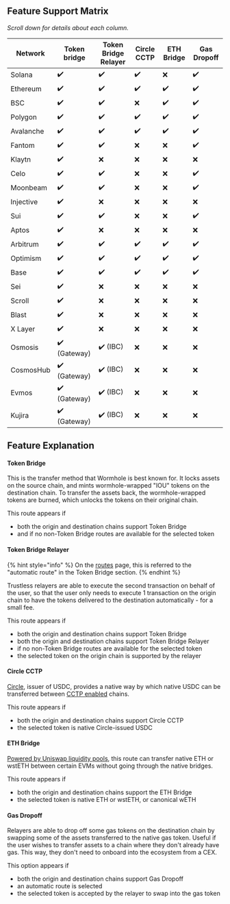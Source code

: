 ## Feature Support Matrix
*Scroll down for details about each column.*

| **Network** | **Token bridge** | **Token Bridge Relayer** | **Circle CCTP**| **ETH Bridge** | **Gas Dropoff**
| --- | --- | --- | --- | --- | --- |
| Solana    | ✔️ | ✔️​ | ✔️​ | ❌ | ✔️ |
| Ethereum  | ✔️ | ✔️​ | ✔️ | ✔️ | ✔️ |
| BSC       | ✔️ | ✔️​ | ❌ | ✔️ | ✔️ |
| Polygon   | ✔️ | ✔️​ | ✔️ | ✔️ ​| ✔️ |
| Avalanche | ✔️ | ✔️​ | ✔️ | ​✔️ | ✔️ |
| Fantom    | ✔️ | ✔️​ | ❌​ | ❌ ​| ✔️ |
| Klaytn    | ✔️ | ❌ | ❌​ | ❌ ​| ❌ |
| Celo      | ✔️ | ✔️ | ❌ ​| ❌ ​| ✔️ |
| Moonbeam  | ✔️ | ✔️ | ❌​ | ❌​ | ✔️ |
| Injective | ✔️ | ❌ | ❌​ | ❌​ | ❌ |
| Sui       | ✔️ | ✔️ | ❌​ | ❌​ | ✔️ |
| Aptos     | ​✔️ | ❌ | ❌​ | ❌ ​| ❌ |
| Arbitrum  | ✔️ | ✔️ | ✔️ | ✔️ | ✔️ |
| Optimism  | ✔️ | ✔️ | ✔️ | ✔️ | ✔️ |
| Base      | ✔️ | ✔️ | ✔️ | ✔️ | ✔️ |
| Sei       | ✔️ | ❌ | ❌ | ❌ | ❌ |
| Scroll    | ✔️ | ❌ | ❌ | ❌ | ❌ |
| Blast     | ✔️ | ❌ | ❌ | ❌ | ❌ |
| X Layer   | ✔️ | ❌ | ❌ | ❌ | ❌ |
| Osmosis   | ✔️ (Gateway) | ✔️ (IBC) | ❌ | ❌ | ❌ |
| CosmosHub | ✔️ (Gateway) | ✔️ (IBC) | ❌ | ❌ | ❌ |
| Evmos     | ✔️ (Gateway) | ✔️ (IBC) | ❌ | ❌ | ❌ |
| Kujira    | ✔️ (Gateway) | ✔️ (IBC) | ❌ | ❌ | ❌ |

## Feature Explanation

#### Token Bridge

This is the transfer method that Wormhole is best known for. It locks assets on the source chain, and mints wormhole-wrapped "IOU" tokens on the destination chain. To transfer the assets back, the wormhole-wrapped tokens are burned, which unlocks the tokens on their original chain.

This route appears if 
- both the origin and destination chains support Token Bridge 
- and if no non-Token Bridge routes are available for the selected token

#### Token Bridge Relayer

{% hint style="info" %}
On the [routes](../connect/routes.md) page, this is referred to the "automatic route" in the Token Bridge section.
{% endhint %}

Trustless relayers are able to execute the second transaction on behalf of the user, so that the user only needs to execute 1 transaction on the origin chain to have the tokens delivered to the destination automatically - for a small fee.

This route appears if
- both the origin and destination chains support Token Bridge
- both the origin and destination chains support Token Bridge Relayer
- if no non-Token Bridge routes are available for the selected token
- the selected token on the origin chain is supported by the relayer

#### Circle CCTP

[Circle](https://www.circle.com/en/), issuer of USDC, provides a native way by which native USDC can be transferred between [CCTP enabled](https://www.circle.com/en/cross-chain-transfer-protocol) chains.

This route appears if
- both the origin and destination chains support Circle CCTP
- the selected token is native Circle-issued USDC

#### ETH Bridge

[Powered by Uniswap liquidity pools](https://github.com/wormhole-foundation/example-uniswap-liquidity-layer), this route can transfer native ETH or wstETH between certain EVMs without going through the native bridges.

This route appears if
- both the origin and destination chains support the ETH Bridge
- the selected token is native ETH or wstETH, or canonical wETH

#### Gas Dropoff

Relayers are able to drop off some gas tokens on the destination chain by swapping some of the assets transferred to the native gas token. Useful if the user wishes to transfer assets to a chain where they don't already have gas. This way, they don't need to onboard into the ecosystem from a CEX.

This option appears if
- both the origin and destination chains support Gas Dropoff
- an automatic route is selected
- the selected token is accepted by the relayer to swap into the gas token